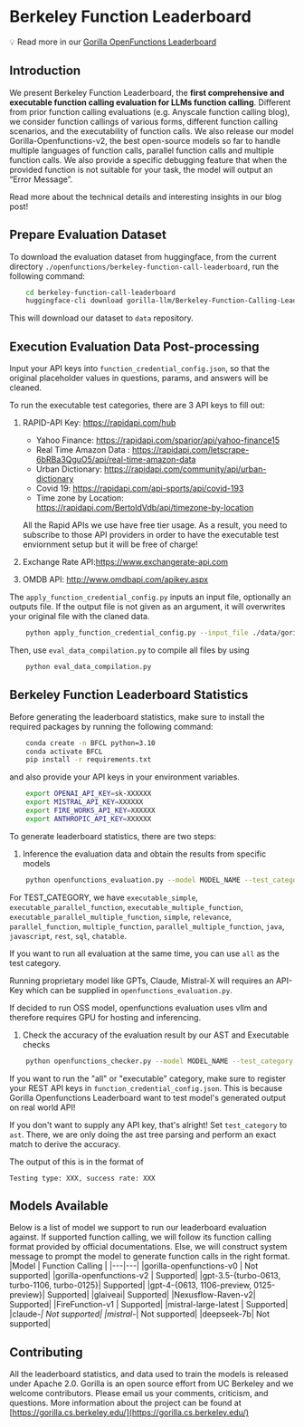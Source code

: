 # Berkeley Function Leaderboard

💡 Read more in our [Gorilla OpenFunctions Leaderboard](https://gorilla.cs.berkeley.edu/blogs/7_open_functions_v2.html)

## Introduction
We present Berkeley Function Leaderboard, the **first comprehensive and executable function calling evaluation for LLMs function calling**. Different from prior function calling evaluations (e.g. Anyscale function calling blog), we consider function callings of various forms, different function calling scenarios, and the executability of function calls. We also release our model Gorilla-Openfunctions-v2, the best open-source models so far to handle multiple languages of function calls, parallel function calls and multiple function calls. We also provide a specific debugging feature that when the provided function is not suitable for your task, the model will output an “Error Message”. 

Read more about the technical details and interesting insights in our blog post!

## Prepare Evaluation Dataset

To download the evaluation dataset from huggingface, from the current directory `./openfunctions/berkeley-function-call-leaderboard`, run the following command:

```bash
    cd berkeley-function-call-leaderboard
    huggingface-cli download gorilla-llm/Berkeley-Function-Calling-Leaderboard --local-dir ./data --repo-type dataset
```

This will download our dataset to `data` repository. 

## Execution Evaluation Data Post-processing 
Input your API keys into `function_credential_config.json`, so that the original placeholder values in questions, params, and answers will be cleaned. 

To run the executable test categories, there are 3 API keys to fill out:

1. RAPID-API Key: https://rapidapi.com/hub

    * Yahoo Finance: https://rapidapi.com/sparior/api/yahoo-finance15
    * Real Time Amazon Data : https://rapidapi.com/letscrape-6bRBa3QguO5/api/real-time-amazon-data
    * Urban Dictionary: https://rapidapi.com/community/api/urban-dictionary
    * Covid 19: https://rapidapi.com/api-sports/api/covid-193
    * Time zone by Location: https://rapidapi.com/BertoldVdb/api/timezone-by-location

    All the Rapid APIs we use have free tier usage. As a result, you need to subscribe to those API providers in order to have the executable test enviornment setup but it will be free of charge!

2. Exchange Rate API:https://www.exchangerate-api.com
3. OMDB API: http://www.omdbapi.com/apikey.aspx

The `apply_function_credential_config.py` inputs an input file, optionally an outputs file. If the output file is not given as an argument, it will overwrites your original file with the claned data.

```bash
    python apply_function_credential_config.py --input_file ./data/gorilla_openfunctions_v1_test_rest.json
```

Then, use `eval_data_compilation.py` to compile all files by using

```bash
    python eval_data_compilation.py
```
## Berkeley Function Leaderboard Statistics

Before generating the leaderboard statistics, make sure to install the required packages by running the following command:

```bash
    conda create -n BFCL python=3.10
    conda activate BFCL
    pip install -r requirements.txt
```

and also provide your API keys in your environment variables.

```bash
    export OPENAI_API_KEY=sk-XXXXXX
    export MISTRAL_API_KEY=XXXXXX
    export FIRE_WORKS_API_KEY=XXXXXX
    export ANTHROPIC_API_KEY=XXXXXX
```

To generate leaderboard statistics, there are two steps:

1. Inference the evaluation data and obtain the results from specific models 

```bash
    python openfunctions_evaluation.py --model MODEL_NAME --test_category TEST_CATEGORY --temperature 0.3
```
For TEST_CATEGORY, we have `executable_simple`, `executable_parallel_function`, `executable_multiple_function`, `executable_parallel_multiple_function`, `simple`, `relevance`, `parallel_function`, `multiple_function`, `parallel_multiple_function`, `java`, `javascript`, `rest`, `sql`, `chatable`.

If you want to run all evaluation at the same time, you can use `all` as the test category.

Running proprietary model like GPTs, Claude, Mistral-X will requires an API-Key which can be supplied in `openfunctions_evaluation.py`.

If decided to run OSS model, openfunctions evaluation uses vllm and therefore requires GPU for hosting and inferencing.

1. Check the accuracy of the evaluation result by our AST and Executable checks

```bash
    python openfunctions_checker.py --model MODEL_NAME --test_category {TEST_CATEGORY,all,ast,executable}
```

If you want to run the "all" or "executable" category, make sure to register your REST API keys in `function_credential_config.json`. This is because Gorilla Openfunctions Leaderboard want to test model's generated output on real world API! 

If you don't want to supply any API key, that's alright! Set `test_category` to `ast`. There, we are only doing the ast tree parsing and perform an exact match to derive the accuracy.

The output of this is in the format of 
```
Testing type: XXX, success rate: XXX
```

## Models Available
Below is a list of model we support to run our leaderboard evaluation against. If supported function calling, we will follow its function calling format provided by official documentations. Else, we will construct system message to prompt the model to generate function calls in the right format.
|Model | Function Calling |
|---|---|
|gorilla-openfunctions-v0 | Not supported|
|gorilla-openfunctions-v2 | Supported|
|gpt-3.5-{turbo-0613, turbo-1106, turbo-0125}| Supported|
|gpt-4-{0613, 1106-preview, 0125-preview}| Supported|
|glaiveai|  Supported| 
|Nexusflow-Raven-v2| Supported|
|FireFunction-v1 | Supported|
|mistral-large-latest | Supported|
|claude-*| Not supported|
|mistral-*| Not supported|
|deepseek-7b| Not supported|



## Contributing

All the leaderboard statistics, and data used to train the models is released under Apache 2.0.
Gorilla is an open source effort from UC Berkeley and we welcome contributors. 
Please email us your comments, criticism, and questions. More information about the project can be found at [https://gorilla.cs.berkeley.edu/](https://gorilla.cs.berkeley.edu/)

